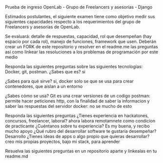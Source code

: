 Prueba de ingreso OpenLab - Grupo de Freelancers y asesorías - Django

Estimados postulantes, el siguiente examen tiene como objetivo medir sus siguientes capacidades respecto a los requerimientos del grupo de Freelancers y asesorías de OpenLab.

Se evaluará: detalle de respuestas, capacidad, rol que desempeñan (hay espacio por cada rol), manejo de funciones, framework que usen. Deberán crear un FORK de este repositorio y resolver en el readme.me las preguntas así como linkear las resoluciones a los problemas de programación por este medio


Responda las siguientes preguntas sobre las siguientes tecnologías: Docker, git, postman.
¿Sabes que es?
si

¿Sabes para qué sirve?
si, docker solo se que se usa para crear contenedores, que aislan a un entorno

¿Sabes cómo se usa?
Git es una crear versiones de un codigo
postman: permite hacer peticiones http, con la finalidad de saber la informacion y saber las respuestas del servidor
docker: no se mucho de esto

Responda las siguientes preguntas
¿Tienes experiencia en hackatones, concursos, freelancer, laboral? ahora labora remotamnete como condicion de practicante
¿Cuéntanos sobre tu experiencia? Es my buena, y recibo mucho apoyo
¿Qué rubro del desarrollar software te gustaría desempeñar? 
Desarrollo
¿Tienes ideas de apps o algo propio que quieras desarrollar? 
creo mis propias proyectos, bajo mi stack, para aprender

Resuelva las siguientes preguntas en un repositorio aparte y linkealas en tu readme.md
